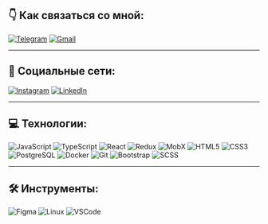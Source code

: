 ## 👇 Как связаться со мной:

[![Telegram](https://img.shields.io/badge/-Telegram-blue)](https://t.me/vazorian)
[![Gmail](https://img.shields.io/badge/-Gmail-red)](mailto:vazoriandev@gmail.com)

---

## 🤝 Социальные сети:

[![Instagram](https://img.shields.io/badge/-Instagram-blue)](https://www.instagram.com/vazorian)
[![LinkedIn](https://img.shields.io/badge/-LinkedIn-blue)](https://linkedin.com/in/vazorian)

---

## 💻 Технологии:

![JavaScript](https://upload.wikimedia.org/wikipedia/commons/6/64/JavaScript-logo.png)
![TypeScript](https://upload.wikimedia.org/wikipedia/commons/4/42/TypeScript_logo_2020.svg)
![React](https://upload.wikimedia.org/wikipedia/commons/a/a7/React-icon.svg)
![Redux](https://upload.wikimedia.org/wikipedia/commons/4/49/Redux.png)
![MobX](https://upload.wikimedia.org/wikipedia/commons/5/52/MobX.svg)
![HTML5](https://upload.wikimedia.org/wikipedia/commons/6/6a/HTML5_logo_and_wordmark.svg)
![CSS3](https://upload.wikimedia.org/wikipedia/commons/6/62/CSS3_logo.svg)
![PostgreSQL](https://upload.wikimedia.org/wikipedia/commons/2/29/Postgresql_elephant.svg)
![Docker](https://upload.wikimedia.org/wikipedia/commons/7/79/Docker_logo.png)
![Git](https://upload.wikimedia.org/wikipedia/commons/2/29/Git-logo.svg)
![Bootstrap](https://upload.wikimedia.org/wikipedia/commons/b/b2/Bootstrap_logo.svg)
![SCSS](https://upload.wikimedia.org/wikipedia/commons/a/a9/Sass_Logo.svg)


---

## 🛠 Инструменты:

![Figma](https://img.shields.io/badge/-Figma-red)
![Linux](https://img.shields.io/badge/-Linux-yellow)
![VSCode](https://img.shields.io/badge/-VSCode-blue)
